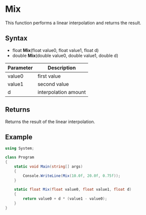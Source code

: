 # Mix

This function performs a linear interpolation and returns the result.

## Syntax

- float **Mix**(float value0, float value1, float d)
- double **Mix**(double value0, double value1, double d)

| Parameter | Description |
| --- | --- |
| value0 | first value |
| value1 | second value |
| d | interpolation amount |

## Returns

Returns the result of the linear interpolation.

## Example
```csharp
using System;

class Program
{
    static void Main(string[] args)
    {
        Console.WriteLine(Mix(10.0f, 20.0f, 0.75f));
    }
    
    static float Mix(float value0, float value1, float d)
    {
        return value0 + d * (value1 - value0);
    }
}
```